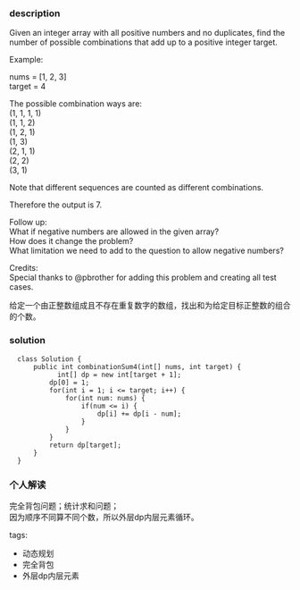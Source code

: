 ### description    
  Given an integer array with all positive numbers and no duplicates, find the number of possible combinations that add up to a positive integer target.  
    
  Example:  
    
  nums = [1, 2, 3]  
  target = 4  
    
  The possible combination ways are:  
  (1, 1, 1, 1)  
  (1, 1, 2)  
  (1, 2, 1)  
  (1, 3)  
  (2, 1, 1)  
  (2, 2)  
  (3, 1)  
    
  Note that different sequences are counted as different combinations.  
    
  Therefore the output is 7.  
     
    
  Follow up:  
  What if negative numbers are allowed in the given array?  
  How does it change the problem?  
  What limitation we need to add to the question to allow negative numbers?  
    
  Credits:  
  Special thanks to @pbrother for adding this problem and creating all test cases.  
    
  给定一个由正整数组成且不存在重复数字的数组，找出和为给定目标正整数的组合的个数。  
### solution    
```    
  class Solution {  
      public int combinationSum4(int[] nums, int target) {  
            int[] dp = new int[target + 1];  
          dp[0] = 1;  
          for(int i = 1; i <= target; i++) {  
              for(int num: nums) {  
                  if(num <= i) {  
                      dp[i] += dp[i - num];  
                  }  
              }  
          }  
          return dp[target];  
      }  
  }  
```    
    
### 个人解读    
  完全背包问题；统计求和问题；  
  因为顺序不同算不同个数，所以外层dp内层元素循环。  
    
tags:    
  -  动态规划  
  -  完全背包  
  -  外层dp内层元素  
